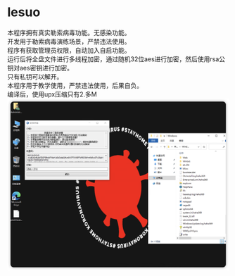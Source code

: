 # lesuo
本程序拥有真实勒索病毒功能。无感染功能。  
开发用于勒索病毒演练场景，严禁违法使用。  
程序有获取管理员权限，自动加入自启功能。  
运行后将全盘文件进行多线程加密，通过随机32位aes进行加密，然后使用rsa公钥对aes密钥进行加密。  
只有私钥可以解开。  
本程序用于教学使用，严禁违法使用，后果自负。  
编译后，使用upx压缩只有2.多M
![image text](https://raw.githubusercontent.com/dajibaxiao/lesuo/refs/heads/main/test.png)

